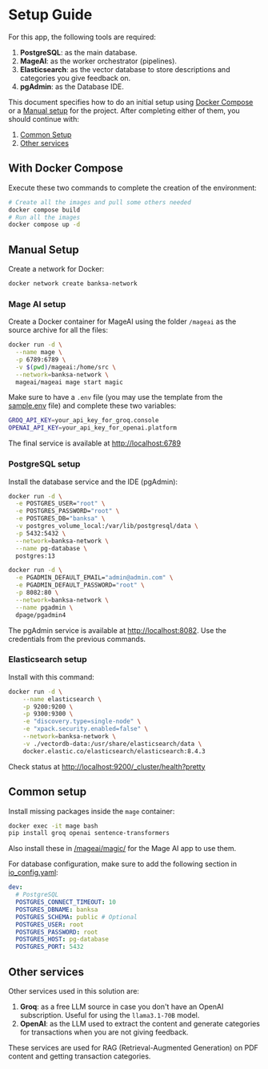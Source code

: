 # Setup Guide

For this app, the following tools are required:
1. **PostgreSQL**: as the main database.
2. **MageAI**: as the worker orchestrator (pipelines).
3. **Elasticsearch**: as the vector database to store descriptions and categories you give feedback on.
4. **pgAdmin**: as the Database IDE.

This document specifies how to do an initial setup using [Docker Compose](#with-docker-compose) or a [Manual setup](#manual-setup) for the project. After completing either of them, you should continue with:

1. [Common Setup](#common-setup)
2. [Other services](#other-services)

## With Docker Compose

Execute these two commands to complete the creation of the environment:
```bash
# Create all the images and pull some others needed
docker compose build
# Run all the images
docker compose up -d
```

## Manual Setup

Create a network for Docker:
```bash
docker network create banksa-network
```

### Mage AI setup

Create a Docker container for MageAI using the folder `/mageai` as the source archive for all the files:
```bash
docker run -d \
  --name mage \
  -p 6789:6789 \
  -v $(pwd)/mageai:/home/src \
  --network=banksa-network \
  mageai/mageai mage start magic
```

Make sure to have a `.env` file (you may use the template from the [sample.env](/sample.env) file) and complete these two variables:

```bash
GROQ_API_KEY=your_api_key_for_groq.console
OPENAI_API_KEY=your_api_key_for_openai.platform
```

The final service is available at [http://localhost:6789](http://localhost:6789)

### PostgreSQL setup

Install the database service and the IDE (pgAdmin):

```bash
docker run -d \
  -e POSTGRES_USER="root" \
  -e POSTGRES_PASSWORD="root" \
  -e POSTGRES_DB="banksa" \
  -v postgres_volume_local:/var/lib/postgresql/data \
  -p 5432:5432 \
  --network=banksa-network \
  --name pg-database \
  postgres:13

docker run -d \
  -e PGADMIN_DEFAULT_EMAIL="admin@admin.com" \
  -e PGADMIN_DEFAULT_PASSWORD="root" \
  -p 8082:80 \
  --network=banksa-network \
  --name pgadmin \
  dpage/pgadmin4
```

The pgAdmin service is available at [http://localhost:8082](http://localhost:8082). Use the credentials from the previous commands.

### Elasticsearch setup

Install with this command:
```bash
docker run -d \
    --name elasticsearch \
    -p 9200:9200 \
    -p 9300:9300 \
    -e "discovery.type=single-node" \
    -e "xpack.security.enabled=false" \
    --network=banksa-network \
    -v ./vectordb-data:/usr/share/elasticsearch/data \
    docker.elastic.co/elasticsearch/elasticsearch:8.4.3
```

Check status at [http://localhost:9200/_cluster/health?pretty](http://localhost:9200/_cluster/health?pretty)

## Common setup

Install missing packages inside the `mage` container:

```bash
docker exec -it mage bash
pip install groq openai sentence-transformers
```

Also install these in [/mageai/magic/](../mageai/magic/) for the Mage AI app to use them.

For database configuration, make sure to add the following section in [io_config.yaml](../mageai/magic/io_config.yaml):

```yaml
dev:
  # PostgreSQL
  POSTGRES_CONNECT_TIMEOUT: 10
  POSTGRES_DBNAME: banksa
  POSTGRES_SCHEMA: public # Optional
  POSTGRES_USER: root
  POSTGRES_PASSWORD: root
  POSTGRES_HOST: pg-database
  POSTGRES_PORT: 5432
```

## Other services

Other services used in this solution are:
1. **Groq**: as a free LLM source in case you don't have an OpenAI subscription. Useful for using the `llama3.1-70B` model.
2. **OpenAI**: as the LLM used to extract the content and generate categories for transactions when you are not giving feedback.

These services are used for RAG (Retrieval-Augmented Generation) on PDF content and getting transaction categories.
